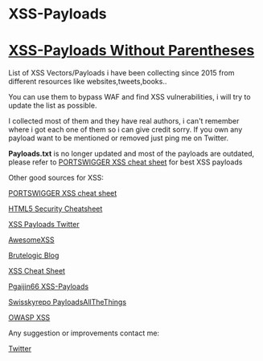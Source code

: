 # XSS-Payloads
# [XSS-Payloads Without Parentheses](https://github.com/RenwaX23/XSS-Payloads/blob/master/Without-Parentheses.md)
List of XSS Vectors/Payloads i have been collecting since 2015 from different resources like websites,tweets,books..

You can use them to bypass WAF and find XSS vulnerabilities, i will try to update the list as possible.

I collected most of them and they have real authors, i can't remember where i got each one of them so i can give credit sorry. If you own any payload want to be mentioned or removed just ping me on Twitter.

**Payloads.txt** is no longer updated and most of the payloads are outdated, please refer to [PORTSWIGGER XSS cheat sheet](https://portswigger.net/web-security/cross-site-scripting/cheat-sheet) for best XSS payloads

Other good sources for XSS:

[PORTSWIGGER XSS cheat sheet](https://portswigger.net/web-security/cross-site-scripting/cheat-sheet)

[HTML5 Security Cheatsheet](https://html5sec.org/)

[XSS Payloads Twitter](https://twitter.com/xsspayloads)

[AwesomeXSS](https://github.com/s0md3v/AwesomeXSS)

[Brutelogic Blog](http://brutelogic.com.br/blog/)

[XSS Cheat Sheet](https://leanpub.com/xss)

[Pgaijin66 XSS-Payloads](https://github.com/Pgaijin66/XSS-Payloads)

[Swisskyrepo PayloadsAllTheThings](https://github.com/swisskyrepo/PayloadsAllTheThings/tree/master/XSS%20injection)

[OWASP XSS](https://www.owasp.org/index.php/XSS_Filter_Evasion_Cheat_Sheet)



Any suggestion or improvements contact me:

[Twitter](https://twitter.com/RenwaX23)
